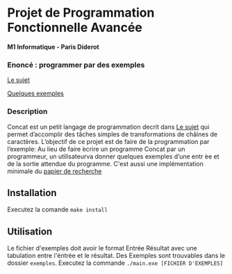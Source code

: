 Projet de Programmation Fonctionnelle Avancée
============================================

**M1 Informatique - Paris Diderot**

### Enoncé : programmer par des exemples

[Le sujet](enonce.pdf)

[Quelques exemples](exemples)

### Description

Concat est un petit langage de programmation decrit dans [Le sujet](enonce.pdf) qui permet d’accomplir des tâches simples de transformations de châines de caractères.  L’objectif de ce projet est de faire de la programmation par l’exemple: Au lieu de faire  ́ecrire un programme Concat par un programmeur, un utilisateurva  donner  quelques  exemples  d’une  entr ́ee  et  de  la  sortie  attendue  du  programme.
C'est aussi une implémentation minimale du [papier de recherche](doc/popl11-synthesis.pdf)

## Installation

Executez la comande  ```make install```

## Utilisation

Le fichier d'exemples doit avoir le format Entrée Résultat avec une tabulation
entre l'éntrée et le résultat.
Des Exemples sont trouvables dans le dossier ```exemples```.
Executez la commande ```./main.exe [FICHIER D'EXEMPLES]```

